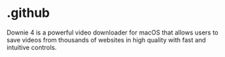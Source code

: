 # .github
Downie 4 is a powerful video downloader for macOS that allows users to save videos from thousands of websites in high quality with fast and intuitive controls.
